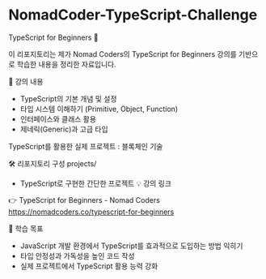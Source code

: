 # NomadCoder-TypeScript-Challenge

TypeScript for Beginners 🌟

이 리포지토리는 제가 Nomad Coders의 TypeScript for Beginners 강의를 기반으로 학습한 내용을 정리한 자료입니다.

📖 강의 내용
- TypeScript의 기본 개념 및 설정
- 타입 시스템 이해하기 (Primitive, Object, Function)
- 인터페이스와 클래스 활용
- 제네릭(Generic)과 고급 타입


TypeScript를 활용한 실제 프로젝트 : 블록체인 기술 

🛠️ 리포지토리 구성
projects/

- TypeScript로 구현한 간단한 프로젝트
💡 강의 링크

👉 TypeScript for Beginners - Nomad Coders
https://nomadcoders.co/typescript-for-beginners


🙌 학습 목표
- JavaScript 개발 환경에서 TypeScript를 효과적으로 도입하는 방법 익히기
- 타입 안정성과 가독성을 높인 코드 작성
- 실제 프로젝트에서 TypeScript 활용 능력 강화
